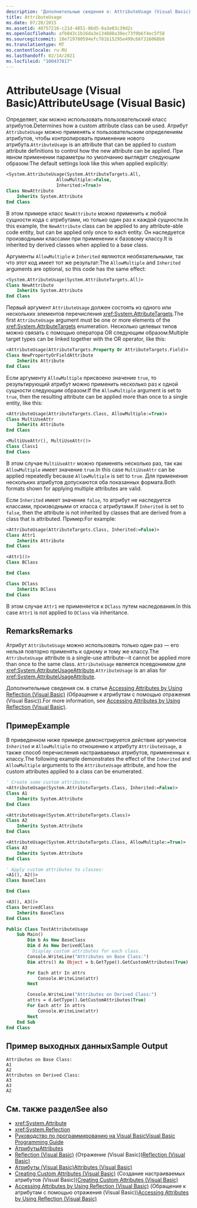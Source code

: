```yaml
---
description: 'Дополнительные сведения о: AttributeUsage (Visual Basic)'
title: AttributeUsage
ms.date: 07/20/2015
ms.assetid: 48757216-c21d-4051-86d5-8a3e03c39d2c
ms.openlocfilehash: afb043c1b16da3e134888a38ec73f0b6f4ec5f58
ms.sourcegitcommit: 10e719780594efc781b15295e499c66f316068b8
ms.translationtype: MT
ms.contentlocale: ru-RU
ms.lasthandoff: 02/14/2021
ms.locfileid: "100437817"
---
```

# <a name="attributeusage-visual-basic"></a><span data-ttu-id="2fdc1-103">AttributeUsage (Visual Basic)</span><span class="sxs-lookup"><span data-stu-id="2fdc1-103">AttributeUsage (Visual Basic)</span></span>

<span data-ttu-id="2fdc1-104">Определяет, как можно использовать пользовательский класс атрибутов.</span><span class="sxs-lookup"><span data-stu-id="2fdc1-104">Determines how a custom attribute class can be used.</span></span> <span data-ttu-id="2fdc1-105">Атрибут `AttributeUsage` можно применять к пользовательским определениям атрибутов, чтобы контролировать применение нового атрибута.</span><span class="sxs-lookup"><span data-stu-id="2fdc1-105">`AttributeUsage` is an attribute that can be applied to custom attribute definitions to control how the new attribute can be applied.</span></span> <span data-ttu-id="2fdc1-106">При явном применении параметры по умолчанию выглядят следующим образом:</span><span class="sxs-lookup"><span data-stu-id="2fdc1-106">The default settings look like this when applied explicitly:</span></span>

```vb
<System.AttributeUsage(System.AttributeTargets.All,
                   AllowMultiple:=False,
                   Inherited:=True)>
Class NewAttribute
    Inherits System.Attribute
End Class
```

<span data-ttu-id="2fdc1-107">В этом примере класс `NewAttribute` можно применить к любой сущности кода с атрибутами, но только один раз к каждой сущности.</span><span class="sxs-lookup"><span data-stu-id="2fdc1-107">In this example, the `NewAttribute` class can be applied to any attribute-able code entity, but can be applied only once to each entity.</span></span> <span data-ttu-id="2fdc1-108">Он наследуется производными классами при применении к базовому классу.</span><span class="sxs-lookup"><span data-stu-id="2fdc1-108">It is inherited by derived classes when applied to a base class.</span></span>

<span data-ttu-id="2fdc1-109">Аргументы `AllowMultiple` и `Inherited` являются необязательными, так что этот код имеет тот же результат:</span><span class="sxs-lookup"><span data-stu-id="2fdc1-109">The `AllowMultiple` and `Inherited` arguments are optional, so this code has the same effect:</span></span>

```vb
<System.AttributeUsage(System.AttributeTargets.All)>
Class NewAttribute
    Inherits System.Attribute
End Class
```

<span data-ttu-id="2fdc1-110">Первый аргумент `AttributeUsage` должен состоять из одного или нескольких элементов перечисления <xref:System.AttributeTargets>.</span><span class="sxs-lookup"><span data-stu-id="2fdc1-110">The first `AttributeUsage` argument must be one or more elements of the <xref:System.AttributeTargets> enumeration.</span></span> <span data-ttu-id="2fdc1-111">Несколько целевых типов можно связать с помощью оператора OR следующим образом:</span><span class="sxs-lookup"><span data-stu-id="2fdc1-111">Multiple target types can be linked together with the OR operator, like this:</span></span>

```vb
<AttributeUsage(AttributeTargets.Property Or AttributeTargets.Field)>
Class NewPropertyOrFieldAttribute
    Inherits Attribute
End Class
```

<span data-ttu-id="2fdc1-112">Если аргументу `AllowMultiple` присвоено значение `true`, то результирующий атрибут можно применить несколько раз к одной сущности следующим образом:</span><span class="sxs-lookup"><span data-stu-id="2fdc1-112">If the `AllowMultiple` argument is set to `true`, then the resulting attribute can be applied more than once to a single entity, like this:</span></span>

```vb
<AttributeUsage(AttributeTargets.Class, AllowMultiple:=True)>
Class MultiUseAttr
    Inherits Attribute
End Class

<MultiUseAttr(), MultiUseAttr()>
Class Class1
End Class
```

<span data-ttu-id="2fdc1-113">В этом случае `MultiUseAttr` можно применять несколько раз, так как `AllowMultiple` имеет значение `true`.</span><span class="sxs-lookup"><span data-stu-id="2fdc1-113">In this case `MultiUseAttr` can be applied repeatedly because `AllowMultiple` is set to `true`.</span></span> <span data-ttu-id="2fdc1-114">Для применения нескольких атрибутов допускаются оба показанных формата.</span><span class="sxs-lookup"><span data-stu-id="2fdc1-114">Both formats shown for applying multiple attributes are valid.</span></span>

<span data-ttu-id="2fdc1-115">Если `Inherited` имеет значение `false`, то атрибут не наследуется классами, производными от класса с атрибутами.</span><span class="sxs-lookup"><span data-stu-id="2fdc1-115">If `Inherited` is set to `false`, then the attribute is not inherited by classes that are derived from a class that is attributed.</span></span> <span data-ttu-id="2fdc1-116">Пример:</span><span class="sxs-lookup"><span data-stu-id="2fdc1-116">For example:</span></span>

```vb
<AttributeUsage(AttributeTargets.Class, Inherited:=False)>
Class Attr1
    Inherits Attribute
End Class

<Attr1()>
Class BClass

End Class

Class DClass
    Inherits BClass
End Class
```

<span data-ttu-id="2fdc1-117">В этом случае `Attr1` не применяется к `DClass` путем наследования.</span><span class="sxs-lookup"><span data-stu-id="2fdc1-117">In this case `Attr1` is not applied to `DClass` via inheritance.</span></span>

## <a name="remarks"></a><span data-ttu-id="2fdc1-118">Remarks</span><span class="sxs-lookup"><span data-stu-id="2fdc1-118">Remarks</span></span>

<span data-ttu-id="2fdc1-119">Атрибут `AttributeUsage` можно использовать только один раз — его нельзя повторно применять к одному и тому же классу.</span><span class="sxs-lookup"><span data-stu-id="2fdc1-119">The `AttributeUsage` attribute is a single-use attribute--it cannot be applied more than once to the same class.</span></span> <span data-ttu-id="2fdc1-120">`AttributeUsage` является псевдонимом для <xref:System.AttributeUsageAttribute>.</span><span class="sxs-lookup"><span data-stu-id="2fdc1-120">`AttributeUsage` is an alias for <xref:System.AttributeUsageAttribute>.</span></span>

<span data-ttu-id="2fdc1-121">Дополнительные сведения см. в статье [Accessing Attributes by Using Reflection (Visual Basic)](accessing-attributes-by-using-reflection.md) (Обращение к атрибутам с помощью отражения (Visual Basic)).</span><span class="sxs-lookup"><span data-stu-id="2fdc1-121">For more information, see [Accessing Attributes by Using Reflection (Visual Basic)](accessing-attributes-by-using-reflection.md).</span></span>

## <a name="example"></a><span data-ttu-id="2fdc1-122">Пример</span><span class="sxs-lookup"><span data-stu-id="2fdc1-122">Example</span></span>

<span data-ttu-id="2fdc1-123">В приведенном ниже примере демонстрируется действие аргументов `Inherited` и `AllowMultiple` по отношению к атрибуту `AttributeUsage`, а также способ перечисления настраиваемых атрибутов, примененных к классу.</span><span class="sxs-lookup"><span data-stu-id="2fdc1-123">The following example demonstrates the effect of the `Inherited` and `AllowMultiple` arguments to the `AttributeUsage` attribute, and how the custom attributes applied to a class can be enumerated.</span></span>

```vb
' Create some custom attributes:
<AttributeUsage(System.AttributeTargets.Class, Inherited:=False)>
Class A1
    Inherits System.Attribute
End Class

<AttributeUsage(System.AttributeTargets.Class)>
Class A2
    Inherits System.Attribute
End Class

<AttributeUsage(System.AttributeTargets.Class, AllowMultiple:=True)>
Class A3
    Inherits System.Attribute
End Class

' Apply custom attributes to classes:
<A1(), A2()>
Class BaseClass

End Class

<A3(), A3()>
Class DerivedClass
    Inherits BaseClass
End Class

Public Class TestAttributeUsage
    Sub Main()
        Dim b As New BaseClass
        Dim d As New DerivedClass
        ' Display custom attributes for each class.
        Console.WriteLine("Attributes on Base Class:")
        Dim attrs() As Object = b.GetType().GetCustomAttributes(True)

        For Each attr In attrs
            Console.WriteLine(attr)
        Next

        Console.WriteLine("Attributes on Derived Class:")
        attrs = d.GetType().GetCustomAttributes(True)
        For Each attr In attrs
            Console.WriteLine(attr)
        Next
    End Sub
End Class
```

## <a name="sample-output"></a><span data-ttu-id="2fdc1-124">Пример выходных данных</span><span class="sxs-lookup"><span data-stu-id="2fdc1-124">Sample Output</span></span>

```console
Attributes on Base Class:
A1
A2
Attributes on Derived Class:
A3
A3
A2
```

## <a name="see-also"></a><span data-ttu-id="2fdc1-125">См. также раздел</span><span class="sxs-lookup"><span data-stu-id="2fdc1-125">See also</span></span>

- <xref:System.Attribute>
- <xref:System.Reflection>
- [<span data-ttu-id="2fdc1-126">Руководство по программированию на Visual Basic</span><span class="sxs-lookup"><span data-stu-id="2fdc1-126">Visual Basic Programming Guide</span></span>](../../index.md)
- [<span data-ttu-id="2fdc1-127">Атрибуты</span><span class="sxs-lookup"><span data-stu-id="2fdc1-127">Attributes</span></span>](../../../../standard/attributes/index.md)
- <span data-ttu-id="2fdc1-128">[Reflection (Visual Basic)](../reflection.md) (Отражение (Visual Basic))</span><span class="sxs-lookup"><span data-stu-id="2fdc1-128">[Reflection (Visual Basic)](../reflection.md)</span></span>
- [<span data-ttu-id="2fdc1-129">Атрибуты (Visual Basic)</span><span class="sxs-lookup"><span data-stu-id="2fdc1-129">Attributes (Visual Basic)</span></span>](../../../language-reference/attributes.md)
- <span data-ttu-id="2fdc1-130">[Creating Custom Attributes (Visual Basic)](creating-custom-attributes.md) (Создание настраиваемых атрибутов (Visual Basic))</span><span class="sxs-lookup"><span data-stu-id="2fdc1-130">[Creating Custom Attributes (Visual Basic)](creating-custom-attributes.md)</span></span>
- <span data-ttu-id="2fdc1-131">[Accessing Attributes by Using Reflection (Visual Basic)](accessing-attributes-by-using-reflection.md) (Обращение к атрибутам с помощью отражения (Visual Basic))</span><span class="sxs-lookup"><span data-stu-id="2fdc1-131">[Accessing Attributes by Using Reflection (Visual Basic)](accessing-attributes-by-using-reflection.md)</span></span>
